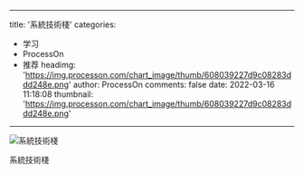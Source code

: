 
---
title: '系統技術棧'
categories: 
 - 学习
 - ProcessOn
 - 推荐
headimg: 'https://img.processon.com/chart_image/thumb/608039227d9c08283ddd248e.png'
author: ProcessOn
comments: false
date: 2022-03-16 11:18:08
thumbnail: 'https://img.processon.com/chart_image/thumb/608039227d9c08283ddd248e.png'
---

<div>   
<img class="thumb" alt="系統技術棧" src="https://img.processon.com/chart_image/thumb/608039227d9c08283ddd248e.png" referrerpolicy="no-referrer">
<p>系統技術棧</p>  
</div>
            